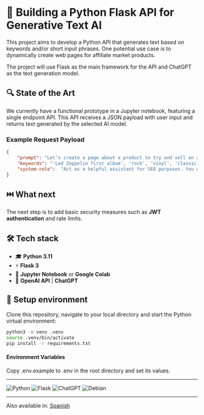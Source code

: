 <!--multilang v0 en:README.md es:LEEME.md -->
<!--multilang buttons-->

# 🦄 Building a Python Flask API for Generative Text AI

This project aims to develop a Python API that generates text based on keywords and/or short input phrases. One potential use case is to dynamically create web pages for affiliate market products.

The project will use Flask as the main framework for the API and ChatGPT as the text generation model.

## 🔍 State of the Art

We currently have a functional prototype in a Jupyter notebook, featuring a single endpoint API. This API receives a JSON payload with user input and returns text generated by the selected AI model.

### Example Request Payload

```json
{
    "prompt": "Let's create a page about a product to try and sell on an affiliate marketplace for profit. Generate 2 paragraphs (about 500 words each) for this product based on the following keywords, the first is the product:",
    "keywords": "'Led Zeppelin first album', 'rock', 'vinyl', 'classic', 'collector', 'guitar', 'bass', 'band', 'guitarist'",
    "system-role":  "Act as a helpful assistant for SEO purposes. You will only provide the content of the requested text, without intros or outros. You will speak only in English with an American accent."
}
```

## ⏭️ What next

The next step is to add basic security measures such as **JWT authentication** and rate limits.

## 🛠️ Tech stack

- 🎓 **Python 3.11**
- ⚡️ **Flask 3**
- 📓 **Jupyter Notebook** or **Google Colab**
- 🔮 **OpenAI API** | **ChatGPT**


## 🚀 Setup environment

Clone this repository, navigate to your local directory and start the Python virtual environment:

```bash
python3 -m venv .venv
source .venv/bin/activate
pip install -r requirements.txt
```

#### Environment Variables

Copy .env.example to .env in the root directory and set its values.

---

![Python](https://img.shields.io/badge/python-3670A0?style=for-the-badge&logo=python&logoColor=ffdd54)
![Flask](https://img.shields.io/badge/flask-%23000.svg?style=for-the-badge&logo=flask&logoColor=white)
![ChatGPT](https://img.shields.io/badge/chatGPT-74aa9c?style=for-the-badge&logo=openai&logoColor=white)
![Debian](https://img.shields.io/badge/Debian-A81D33?style=for-the-badge&logo=debian&logoColor=white)

---

Also available in:
[Spanish](LEEME.md)